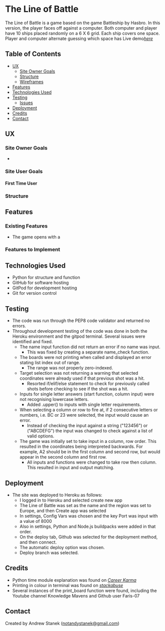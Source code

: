 # The Line of Battle
The Line of Battle is a game based on the game Battleship by Hasbro.  In this version, the player faces off against a computer.  Both computer and player have 10 ships placed randomly on a 6 X 6 grid.  Each ship covers one space.  Player and computer alternate guessing which space has
Live demo[_here_](https://the-line-of-battle.herokuapp.com/)

## Table of Contents
* [UX](#ux)
  * [Site Owner Goals](#site-owner-goals)      
  * [Structure](#structure)
  * [Wireframes](#wireframes)
* [Features](#features)
* [Technologies Used](#technologies-used)
* [Testing](#testing)
  * [Issues](#issues)
* [Deployment](#deployment)
* [Credits](#credits)
* [Contact](#contact)



## UX
### Site Owner Goals
- 
### Site User Goals
#### First Time User

### Structure



## Features
### Existing Features
 - The game opens with a 

### Features to Implement



## Technologies Used
- Python for structure and function
- GitHub for software hosting
- GitPod for development hosting
- Git for version control


## Testing
- The code was run through the PEP8 code validator and returned no errors.
- Throughout development testing of the code was done in both the Heroku environment and the gitpod terminal.  Several issues were identified and fixed.
  - The name input function did not return an error if no name was input.
     - This was fixed by creating a separate name_check function.
  - The boards were not printing when called and displayed an error stating list index out of range.
    - The range was not properly zero-indexed.
  - Target selection was not returning a warning that selected coordinates were already used if that previous shot was a hit.
    - Resorted if/elif/else statement to check for previously called shots before checking to see if the shot was a hit.
  - Inputs for single letter answers (start function, column input) were not recognising lowercase letters.
    - Added .upper() to inputs with single letter requirements.
  - When selecting a column or row to fire at, if 2 consecutive letters or numbers, i.e. BC or 23 were selected, the input would cause an error.
    - Instead of checking the input against a string ("123456") or ("ABCDEFG") the input was changed to check against a list of valid options.
  - The game was initially set to take input in a column, row order.  This resulted in the coordinates being interpreted backwards.  For example, A2 should be in the first column and second row, but would appear in the second column and first row.
    - All inputs and functions were changed to take row then column.  This resulted in input and output matching.


  


## Deployment
- The site was deployed to Heroku as follows:
  - I logged in to Heroku and selected create new app
  - The Line of Battle was set as the name and the region was set to Europe, and then Create app was selected
  - In settings, Config Vars was chosen and the key Port was input with a value of 8000
  - Also in settings, Python and Node.js buildpacks were added in that order.
  - On the deploy tab, Github was selected for the deployment method, and then connect.
  - The automatic deploy option was chosen.
  - Deploy branch was selected.


## Credits
- Python time module explanation was found on [_Career Karma_](https://careerkarma.com/blog/python-time/)
- Printing in colour in terminal was found on [_stackabuse_](https://stackabuse.com/how-to-print-colored-text-in-python/)
- Several instances of the print_board function were found, including the Youtube channel Knowledge Mavens and Github user Faris-07



## Contact
Created by Andrew Stanek (notandystanek@gmail.com)